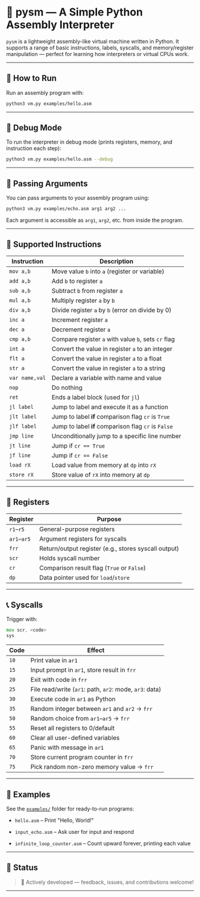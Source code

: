 # 🧠 pysm — A Simple Python Assembly Interpreter

`pysm` is a lightweight assembly-like virtual machine written in Python. It supports a range of basic instructions, labels, syscalls, and memory/register manipulation — perfect for learning how interpreters or virtual CPUs work.

---

## 🚀 How to Run

Run an assembly program with:

```bash
python3 vm.py examples/hello.asm
```

---

## 🐞 Debug Mode

To run the interpreter in debug mode (prints registers, memory, and instruction each step):

```bash
python3 vm.py examples/hello.asm --debug
```

---

## 🧩 Passing Arguments

You can pass arguments to your assembly program using:

```bash
python3 vm.py examples/echo.asm arg1 arg2 ...
```

Each argument is accessible as `arg1`, `arg2`, etc. from inside the program.

---

## 🧾 Supported Instructions

| Instruction | Description |
| --- | --- |
| `mov a,b` | Move value `b` into `a` (register or variable) |
| `add a,b` | Add `b` to register `a` |
| `sub a,b` | Subtract `b` from register `a` |
| `mul a,b` | Multiply register `a` by `b` |
| `div a,b` | Divide register `a` by `b` (error on divide by 0) |
| `inc a` | Increment register `a` |
| `dec a` | Decrement register `a` |
| `cmp a,b` | Compare register `a` with value `b`, sets `cr` flag |
| `int a` | Convert the value in register `a` to an integer |
| `flt a` | Convert the value in register `a` to a float |
| `str a` | Convert the value in register `a` to a string |
| `var name,val` | Declare a variable with name and value |
| `nop` | Do nothing |
| `ret` | Ends a label block (used for `jl`) |
| `jl label` | Jump to label and execute it as a function |
| `jlt label` | Jump to label **if** comparison flag `cr` is `True` |
| `jlf label` | Jump to label **if** comparison flag `cr` is `False` |
| `jmp line` | Unconditionally jump to a specific line number |
| `jt line` | Jump if `cr == True` |
| `jf line` | Jump if `cr == False` |
| `load rX` | Load value from memory at `dp` into `rX` |
| `store rX` | Store value of `rX` into memory at `dp` |

---

## 🧠 Registers

| Register | Purpose |
| --- | --- |
| `r1`–`r5` | General-purpose registers |
| `ar1`–`ar5` | Argument registers for syscalls |
| `frr` | Return/output register (e.g., stores syscall output) |
| `scr` | Holds syscall number |
| `cr` | Comparison result flag (`True` or `False`) |
| `dp` | Data pointer used for `load`/`store` |

---

## 📞 Syscalls

Trigger with:

```asm
mov scr, <code>
sys
```

| Code | Effect |
| --- | --- |
| `10` | Print value in `ar1` |
| `15` | Input prompt in `ar1`, store result in `frr` |
| `20` | Exit with code in `frr` |
| `25` | File read/write (`ar1`: path, `ar2`: mode, `ar3`: data) |
| `30` | Execute code in `ar1` as Python |
| `35` | Random integer between `ar1` and `ar2` → `frr` |
| `50` | Random choice from `ar1`–`ar5` → `frr` |
| `55` | Reset all registers to 0/default |
| `60` | Clear all user-defined variables |
| `65` | Panic with message in `ar1` |
| `70` | Store current program counter in `frr` |
| `75` | Pick random non-zero memory value → `frr` |

---

## 📂 Examples

See the [`examples/`](examples/) folder for ready-to-run programs:

-   `hello.asm` – Print "Hello, World!"
    
-   `input_echo.asm` – Ask user for input and respond
    
-   `infinite_loop_counter.asm` – Count upward forever, printing each value
    

---

## 🧪 Status

> 🚧 Actively developed — feedback, issues, and contributions welcome!

---
